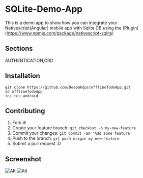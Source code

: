 # SQLite-Demo-App

This is a demo app to show how you can integrate your Nativescript(Angular) mobile app with Sqlite DB using the [Plugin]
(https://www.npmjs.com/package/nativescript-sqlite)


## Sections

AUTHENTICATION,CRD

## Installation

```
git clone https://github.com/Deepakdps/offlineTodoApp.git
cd offlineTodoApp
tns run android
```

## Contributing

1.  Fork it!
2.  Create your feature branch: `git checkout -b my-new-feature`
3.  Commit your changes: `git commit -am 'Add some feature'`
4.  Push to the branch: `git push origin my-new-feature`
5.  Submit a pull request :D

## Screenshot

![Alt](/screenshot.jpeg 'Login view')
![Alt](/screenshot-1.jpeg 'Dashboard view')






